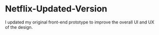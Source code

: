 # Netflix-Updated-Version
I updated my original front-end prototype to improve the overall UI and UX of the design.
